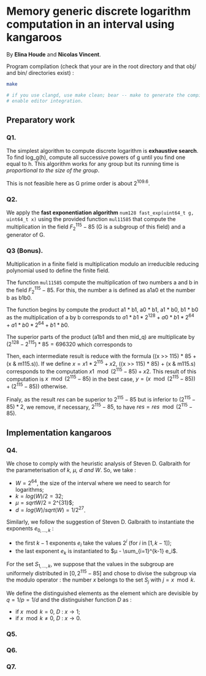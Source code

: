# Memory generic discrete logarithm computation in an interval using kangaroos

By **Elina Houde** and **Nicolas Vincent**.

Program compilation (check that your are in the root directory and that obj/ and bin/ directories exist) :
```bash
make

# if you use clangd, use make clean; bear -- make to generate the compile_commands.json file and
# enable editor integration.
```

## Preparatory work

### Q1.
The simplest algorithm to compute discrete logarithm is **exhaustive search**. To find log_g(h), compute all successive powers of g until you find one equal to h. This algorithm works for any group but its running time is *proportional to the size of the group*.

This is not feasible here as G prime order is about $2^{109.6}$.

### Q2.
We apply the **fast exponentiation algorithm** `num128 fast_exp(uint64_t g, uint64_t x)` using the provided function `mul11585` that compute the multiplication in the field $F_2^{115}-85$ (G is a subgroup of this field) and a generator of G.


### Q3 (Bonus).

Multiplication in a finite field is multiplication modulo an irreducible reducing polynomial used to define the finite field.

The function `mul11585` compute the multiplication of two numbers a and b in the field $F_2^{115}-85$. For this, the number a is defined as a1a0 et the number b as b1b0.

The function begins by compute the product a1 * b1, a0 * b1, a1 * b0, b1 * b0 as the multiplication of a by b corresponds to $a1 * b1 * 2^{128} + a0 * b1 * 2^{64} + a1 * b0 * 2^{64} + b1 * b0$.

The superior parts of the product (a1b1 and then mid_q) are multiplicate by $(2^{128}-2^{115})*85 = 696320$ which corresponds to  

Then, each intermediate result is reduce with the formula ((x >> 115) * 85 + (x & m115.s)). If we define $x = x1 * 2^{115} + x2$,
((x >> 115) * 85) + (x & m115.s) corresponds to the computation $x1 \mod (2^{115}-85) + x2$. This result of this computation is $x \mod (2^{115}-85)$ in the best case, $y = (x \mod (2^{115}-85)) + (2^{115}-85))$ otherwise. 


Finaly, as the result $res$ can be superior to $2^{115}-85$ but is inferior to $(2^{115}-85) * 2$, we remove, if necessary, $2^{115}-85$, to have $res = res \mod (2^{115}-85)$.



## Implementation kangaroos

### Q4.
We chose to comply with the heuristic analysis of Steven D. Galbraith for the parameterisation of *k, µ, d and W*.
So, we take :
- $W = 2^{64}$, the size of the interval where we need to search for logarithms;
- $k = log(W)/2 = 32$;
- $µ = sqrt{W}/2$ = 2^{31}$;
- $d = log(W)/sqrt(W) = 1/2^{27}$.

Similarly, we follow the suggestion of Steven D. Galbraith to instantiate the exponents $e_{0,...,k}$ :
- the first $k-1$ exponents $e_i$ take the values $2^{i}$ (for $i$ in $[1, k-1]$);
- the last exponent $e_{k}$ is instantiated to $µ - \sum_{i=1}^{k-1} e_i$.

For the set $S_{1,...,k}$, we suppose that the values in the subgroup are uniformely distributed in $[0, 2^{115}-85]$ and chose to divise the subgroup via the modulo operator : the number $x$ belongs to the set $S_j$ with $j = x \mod k$.

We define the distinguished elements as the element which are devisible by $q = 1/p = 1/d$ and the distinguisher function $D$ as : 
- if $x \mod k = 0$, $D$ : $x \rightarrow 1$;
- if $x \mod k \neq 0$, $D$ : $x \rightarrow 0$.


### Q5.


### Q6.



### Q7.


